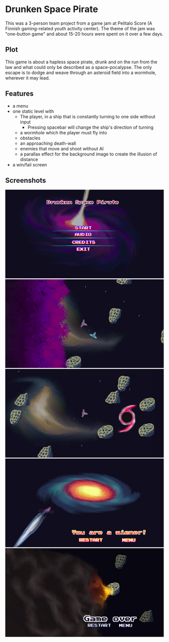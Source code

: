 # Drunken Space Pirate
This was a 3-person team project from a game jam at Pelitalo Score (A Finnish gaming-related youth activity center). The theme of the jam was "one-button game" and about 15-20 hours were spent on it over a few days.

## Plot
This game is about a hapless space pirate, drunk and on the run from the law and what could only be described as a space-pocalypse. The only escape is to dodge and weave through an asteroid field into a wormhole, wherever it may lead.

## Features
- a menu
- one static level with
  - The player, in a ship that is constantly turning to one side without input
    - Pressing spacebar will change the ship's direction of turning
  - a wormhole which the player must fly into
  - obstacles
  - an approaching death-wall
  - enemies that move and shoot without AI
  - a parallax effect for the background image to create the illusion of distance
- a win/fail screen

## Screenshots
![screenshot](screenshots/spacepirate05.png)
![screenshot](screenshots/spacepirate01.png)
![screenshot](screenshots/spacepirate02.png)
![screenshot](screenshots/spacepirate03.png)
![screenshot](screenshots/spacepirate04.png)
